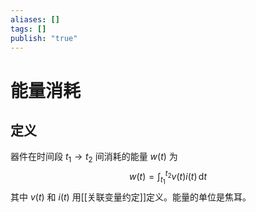 ```yaml
---
aliases: []
tags: []
publish: "true"
---
```


# 能量消耗
## 定义
器件在时间段 $t_1 \to t_2$ 间消耗的能量 $w (t)$ 为
$$
w(t)=\int_{t_1}^{t_2}v(t)i(t)\,\text{d}t
$$
其中 $v (t)$ 和 $i ( t)$ 用[[关联变量约定]]定义。能量的单位是焦耳。